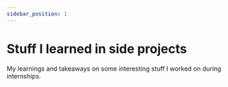 ```yaml
---
sidebar_position: 1
---
```


# Stuff I learned in side projects
My learnings and takeaways on some interesting stuff I worked on during internships.
